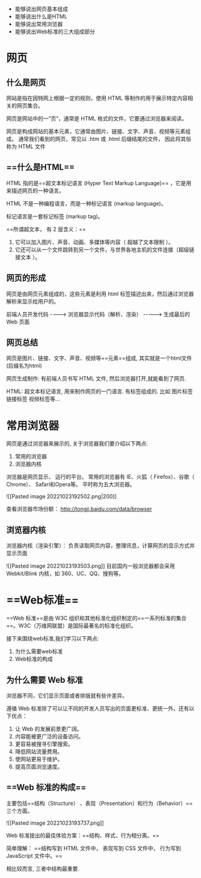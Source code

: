 - 能够说出网页基本组成
- 能够说出什么是HTML
- 能够说出常用浏览器
- 能够说出Web标准的三大组成部分


# 网页

## 什么是网页

网站是指在因特网上根据一定的规则，使用 HTML 等制作的用于展示特定内容相关的网页集合。

网页是网站中的一“页”，通常是 HTML 格式的文件，它要通过浏览器来阅读。

网页是构成网站的基本元素，它通常由图片、链接、文字、声音、视频等元素组成。 通常我们看到的网页，常见以 .htm 或 .html 后缀结尾的文件， 因此将其俗称为 HTML 文件

## ==什么是HTML==

HTML 指的是==超文本标记语言 (Hyper Text Markup Language)== ，它是用来描述网页的一种语言。  

HTML 不是一种编程语言，而是一种标记语言 (markup language)。  

标记语言是一套标记标签 (markup tag)。

==所谓超文本， 有 2 层含义：==  
1. 它可以加入图片、声音、动画、多媒体等内容（ 超越了文本限制 ）。  
2. 它还可以从一个文件跳转到另一个文件，与世界各地主机的文件连接（超级链接文本 ）。

## 网页的形成

网页是由网页元素组成的，这些元素是利用 html 标签描述出来，然后通过浏览器解析来显示给用户的。

前端人员开发代码 ----> 浏览器显示代码（解析、渲染） -----> 生成最后的 Web 页面

## 网页总结

网页是图片、链接、文字、声音、视频等==元素==组成, 其实就是一个html文件(后缀名为html)  

网页生成制作: 有前端人员书写 HTML 文件, 然后浏览器打开,就能看到了网页.  

HTML: 超文本标记语言, 用来制作网页的一门语言. 有标签组成的. 比如 图片标签 链接标签 视频标签等…

# 常用浏览器

网页是通过浏览器来展示的, 关于浏览器我们要介绍以下两点:  
1. 常用的浏览器  
2. 浏览器内核

浏览器是网页显示、 运行的平台。 常用的浏览器有 IE、火狐（ Firefox）、谷歌（ Chrome）、 Safari和Opera等。  平时称为五大浏览器。

![[Pasted image 20221023192502.png|200]]

查看浏览器市场份额： http://tongji.baidu.com/data/browser


## 浏览器内核

 浏览器内核（渲染引擎）： 负责读取网页内容，整理讯息，计算网页的显示方式并显示页面
 
![[Pasted image 20221023193503.png]]
目前国内一般浏览器都会采用 Webkit/Blink 内核，如 360、UC、QQ、搜狗等。

# ==Web标准==

==Web 标准==是由 W3C 组织和其他标准化组织制定的==一系列标准的集合==。W3C（万维网联盟）是国际最著名的标准化组织。

接下来围绕web标准,我们学习以下两点:
1. 为什么需要web标准
2. Web标准的构成

## 为什么需要 Web 标准

浏览器不同，它们显示页面或者排版就有些许差异。

遵循 Web 标准除了可以让不同的开发人员写出的页面更标准、更统一外，还有以下优点：
1. 让 Web 的发展前景更广阔。
2. 内容能被更广泛的设备访问。
3. 更容易被搜寻引擎搜索。
4. 降低网站流量费用。
5. 使网站更易于维护。
6. 提高页面浏览速度。

## ==Web 标准的构成==

主要包括==结构（Structure） 、表现（Presentation）和行为（Behavior）==三个方面。

![[Pasted image 20221023193737.png]]

Web 标准提出的最佳体验方案：==结构、样式、行为相分离。==

简单理解： ==结构写到 HTML 文件中， 表现写到 CSS 文件中， 行为写到 JavaScript 文件中。==

相比较而言, 三者中结构最重要.
















